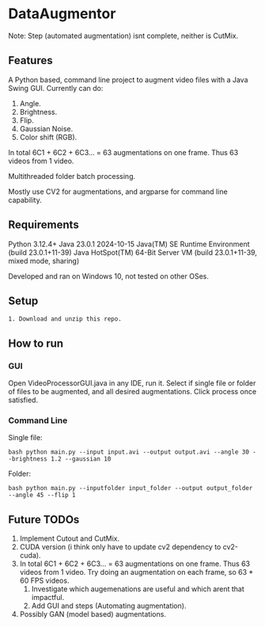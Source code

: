 
# DataAugmentor
Note: Step (automated augmentation) isnt complete, neither is CutMix.

## Features
A Python based, command line project to augment video files with a Java Swing GUI. Currently can do:
1. Angle.
2. Brightness.
3. Flip.
4. Gaussian Noise.
5. Color shift (RGB).

In total 6C1 + 6C2 + 6C3... = 63 augmentations on one frame. Thus 63 videos from 1 video.

Multithreaded folder batch processing. 

Mostly use CV2 for augmentations, and argparse for command line capability.
## Requirements
Python 3.12.4+
Java 23.0.1 2024-10-15
Java(TM) SE Runtime Environment (build 23.0.1+11-39)
Java HotSpot(TM) 64-Bit Server VM (build 23.0.1+11-39, mixed mode, sharing)

Developed and ran on Windows 10, not tested on other OSes.
## Setup
	1. Download and unzip this repo.
## How to run
### GUI
Open VideoProcessorGUI.java in any IDE, run it. Select if single file or folder of files to be augmented, and all desired augmentations. Click process once satisfied.
### Command Line
Single file:

```bash python main.py --input input.avi --output output.avi --angle 30 --brightness 1.2 --gaussian 10```
  

Folder:


```bash python main.py --inputfolder input_folder --output output_folder --angle 45 --flip 1```

## Future TODOs
1. Implement Cutout and CutMix.
2. CUDA version (i think only have to update cv2 dependency to cv2-cuda).
3. In total 6C1 + 6C2 + 6C3... = 63 augmentations on one frame. Thus 63 videos from 1 video. Try doing an augmentation on each frame, so 63 * 60 FPS videos.
   1. Investigate which augemenations are useful and which arent that impactful.
   2. Add GUI and steps (Automating augmentation).
4. Possibly GAN (model based) augmentations.
